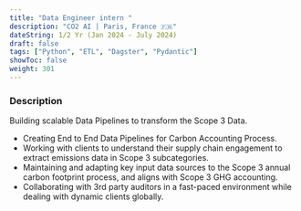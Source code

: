 ```yaml
---
title: "Data Engineer intern "
description: "CO2 AI | Paris, France 🇫🇷"
dateString: 1/2 Yr (Jan 2024 - July 2024)
draft: false
tags: ["Python", "ETL", "Dagster", "Pydantic"]
showToc: false
weight: 301
--- 
```


### Description
Building scalable Data Pipelines to transform the Scope 3 Data.

- Creating End to End Data Pipelines for Carbon Accounting Process.
- Working with clients to understand their supply chain engagement to extract emissions
data in Scope 3 subcategories.
- Maintaining and adapting key input data sources to the Scope 3 annual carbon footprint
process, and aligns with Scope 3 GHG accounting.
- Collaborating with 3rd party auditors in a fast-paced environment while dealing with
dynamic clients globally.
<!-- ![](/experience/clio/img1.png#center) -->